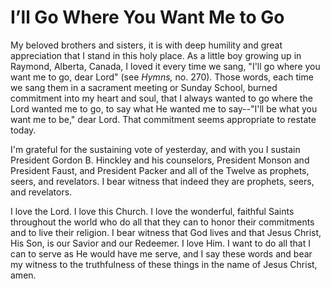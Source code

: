 # I’ll Go Where You Want Me to Go

My beloved brothers and sisters, it is with deep humility and great
appreciation that I stand in this holy place. As a little boy growing up in
Raymond, Alberta, Canada, I loved it every time we sang, "I'll go where you
want me to go, dear Lord" (see _Hymns,_ no. 270). Those words, each time we
sang them in a sacrament meeting or Sunday School, burned commitment into my
heart and soul, that I always wanted to go where the Lord wanted me to go, to
say what He wanted me to say--"I'll be what you want me to be," dear Lord.
That commitment seems appropriate to restate today.

I'm grateful for the sustaining vote of yesterday, and with you I sustain
President Gordon B. Hinckley and his counselors, President Monson and
President Faust, and President Packer and all of the Twelve as prophets,
seers, and revelators. I bear witness that indeed they are prophets, seers,
and revelators.

I love the Lord. I love this Church. I love the wonderful, faithful Saints
throughout the world who do all that they can to honor their commitments and
to live their religion. I bear witness that God lives and that Jesus Christ,
His Son, is our Savior and our Redeemer. I love Him. I want to do all that I
can to serve as He would have me serve, and I say these words and bear my
witness to the truthfulness of these things in the name of Jesus Christ, amen.

